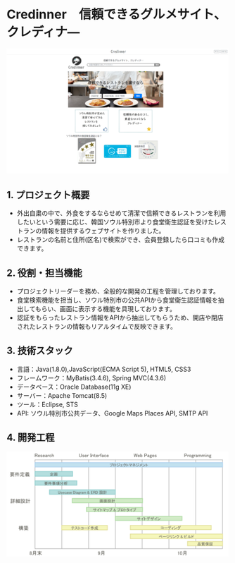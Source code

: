 # Credinner　信頼できるグルメサイト、クレディナ―

![](main_page.png)

## 1. プロジェクト概要
* 外出自粛の中で、外食をするならせめて清潔で信頼できるレストランを利用したいという需要に応じ、韓国ソウル特別市より食堂衛生認証を受けたレストランの情報を提供するウェブサイトを作りました。
* レストランの名前と住所(区名)で検索ができ、会員登録したら口コミも作成できます。

## 2. 役割・担当機能
* プロジェクトリーダーを務め、全般的な開発の工程を管理しております。
* 食堂検索機能を担当し、ソウル特別市の公共APIから食堂衛生認証情報を抽出してもらい、画面に表示する機能を具現しております。
* 認証をもらったレストラン情報をAPIから抽出してもらうため、開店や閉店されたレストランの情報もリアルタイムで反映できます。

## 3. 技術スタック
* 言語：Java(1.8.0),JavaScript(ECMA Script 5), HTML5, CSS3
* フレームワーク：MyBatis(3.4.6), Spring MVC(4.3.6)
* データベース：Oracle Database(11g XE)
* サーバー：Apache Tomcat(8.5)
* ツール：Eclipse, STS
* API: ソウル特別市公共データ、Google Maps Places API, SMTP API

## 4. 開発工程
![](開発工程図.png)
